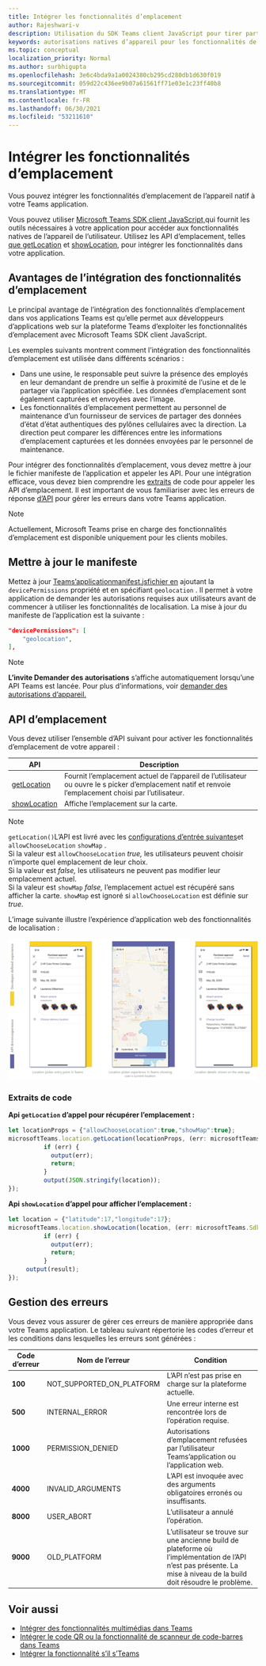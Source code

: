 ```yaml
---
title: Intégrer les fonctionnalités d’emplacement
author: Rajeshwari-v
description: Utilisation du SDK Teams client JavaScript pour tirer parti des fonctionnalités d’emplacement
keywords: autorisations natives d’appareil pour les fonctionnalités de carte d’emplacement
ms.topic: conceptual
localization_priority: Normal
ms.author: surbhigupta
ms.openlocfilehash: 3e6c4bda9a1a0024380cb295cd280db1d630f019
ms.sourcegitcommit: 059d22c436ee9b07a61561ff71e03e1c23ff40b8
ms.translationtype: MT
ms.contentlocale: fr-FR
ms.lasthandoff: 06/30/2021
ms.locfileid: "53211610"
---
```

# <a name="integrate-location-capabilities"></a>Intégrer les fonctionnalités d’emplacement 

Vous pouvez intégrer les fonctionnalités d’emplacement de l’appareil natif à votre Teams application.  

Vous pouvez utiliser [Microsoft Teams SDK client JavaScript,](/javascript/api/overview/msteams-client?view=msteams-client-js-latest&preserve-view=true)qui fournit les outils nécessaires à votre application pour accéder aux fonctionnalités natives de l’appareil de l’utilisateur. [](native-device-permissions.md) Utilisez les API d’emplacement, telles [que getLocation](/javascript/api/@microsoft/teams-js/microsoftteams.location?view=msteams-client-js-latest#getLocation_LocationProps___error__SdkError__location__Location_____void_&preserve-view=true) et [showLocation,](/javascript/api/@microsoft/teams-js/microsoftteams.location?view=msteams-client-js-latest#showLocation_Location___error__SdkError__status__boolean_____void_&preserve-view=true) pour intégrer les fonctionnalités dans votre application. 

## <a name="advantages-of-integrating-location-capabilities"></a>Avantages de l’intégration des fonctionnalités d’emplacement

Le principal avantage de l’intégration des fonctionnalités d’emplacement dans vos applications Teams est qu’elle permet aux développeurs d’applications web sur la plateforme Teams d’exploiter les fonctionnalités d’emplacement avec Microsoft Teams SDK client JavaScript. 

Les exemples suivants montrent comment l’intégration des fonctionnalités d’emplacement est utilisée dans différents scénarios :
* Dans une usine, le responsable peut suivre la présence des employés en leur demandant de prendre un selfie à proximité de l’usine et de le partager via l’application spécifiée. Les données d’emplacement sont également capturées et envoyées avec l’image.
* Les fonctionnalités d’emplacement permettent au personnel de maintenance d’un fournisseur de services de partager des données d’état d’état authentiques des pylônes cellulaires avec la direction. La direction peut comparer les différences entre les informations d’emplacement capturées et les données envoyées par le personnel de maintenance.

Pour intégrer des fonctionnalités d’emplacement, vous devez mettre à jour le fichier manifeste de l’application et appeler les API. Pour une intégration efficace, vous devez bien comprendre les [extraits](#code-snippets) de code pour appeler les API d’emplacement. Il est important de vous familiariser avec les erreurs de réponse [d’API](#error-handling) pour gérer les erreurs dans votre Teams application.

> [!NOTE] 
> Actuellement, Microsoft Teams prise en charge des fonctionnalités d’emplacement est disponible uniquement pour les clients mobiles.

## <a name="update-manifest"></a>Mettre à jour le manifeste

Mettez à jour [Teams’applicationmanifest.jsfichier en](../../resources/schema/manifest-schema.md#devicepermissions) ajoutant la `devicePermissions` propriété et en spécifiant `geolocation` . Il permet à votre application de demander les autorisations requises aux utilisateurs avant de commencer à utiliser les fonctionnalités de localisation. La mise à jour du manifeste de l’application est la suivante :

``` json
"devicePermissions": [
    "geolocation",
],
```

> [!NOTE]
> **L’invite Demander des autorisations** s’affiche automatiquement lorsqu’une API Teams est lancée. Pour plus d’informations, voir [demander des autorisations d’appareil.](native-device-permissions.md)

## <a name="location-apis"></a>API d’emplacement

Vous devez utiliser l’ensemble d’API suivant pour activer les fonctionnalités d’emplacement de votre appareil :

| API      | Description   |
| --- | --- |
|[getLocation](/javascript/api/@microsoft/teams-js/microsoftteams.location?view=msteams-client-js-latest#getLocation_LocationProps___error__SdkError__location__Location_____void_&preserve-view=true) | Fournit l’emplacement actuel de l’appareil de l’utilisateur ou ouvre le s picker d’emplacement natif et renvoie l’emplacement choisi par l’utilisateur. |
|[showLocation](/javascript/api/@microsoft/teams-js/microsoftteams.location?view=msteams-client-js-latest#showLocation_Location___error__SdkError__status__boolean_____void_&preserve-view=true) | Affiche l’emplacement sur la carte. |

> [!NOTE]
> `getLocation()`L’API est livré avec les [configurations d’entrée suivantes](/javascript/api/@microsoft/teams-js/locationprops?view=msteams-client-js-latest&preserve-view=true)et `allowChooseLocation` `showMap` . <br/> Si la valeur est `allowChooseLocation` *true,* les utilisateurs peuvent choisir n’importe quel emplacement de leur choix.<br/>  Si la valeur est *false,* les utilisateurs ne peuvent pas modifier leur emplacement actuel.<br/> Si la valeur est `showMap` *false,* l’emplacement actuel est récupéré sans afficher la carte. `showMap` est ignoré si `allowChooseLocation` est définie sur *true*.

L’image suivante illustre l’expérience d’application web des fonctionnalités de localisation :

![expérience d’application web pour les fonctionnalités de localisation](../../assets/images/tabs/location-capability.png)

### <a name="code-snippets"></a>Extraits de code

**Api `getLocation` d’appel pour récupérer l’emplacement :**

```javascript
let locationProps = {"allowChooseLocation":true,"showMap":true};
microsoftTeams.location.getLocation(locationProps, (err: microsoftTeams.SdkError, location: microsoftTeams.location.Location) => {
          if (err) {
            output(err);
            return;
          }
          output(JSON.stringify(location));
});
```

**Api `showLocation` d’appel pour afficher l’emplacement :**

```javascript
let location = {"latitude":17,"longitude":17};
microsoftTeams.location.showLocation(location, (err: microsoftTeams.SdkError, result: boolean) => {
          if (err) {
            output(err);
            return;
          }
     output(result);
});
```

## <a name="error-handling"></a>Gestion des erreurs

Vous devez vous assurer de gérer ces erreurs de manière appropriée dans votre Teams application. Le tableau suivant répertorie les codes d’erreur et les conditions dans lesquelles les erreurs sont générées : 

|Code d’erreur |  Nom de l’erreur     | Condition|
| --------- | --------------- | -------- |
| **100** | NOT_SUPPORTED_ON_PLATFORM | L’API n’est pas prise en charge sur la plateforme actuelle.|
| **500** | INTERNAL_ERROR | Une erreur interne est rencontrée lors de l’opération requise.|
| **1000** | PERMISSION_DENIED |Autorisations d’emplacement refusées par l’utilisateur Teams’application ou l’application web.|
| **4000** | INVALID_ARGUMENTS | L’API est invoquée avec des arguments obligatoires erronés ou insuffisants.|
| **8000** | USER_ABORT |L’utilisateur a annulé l’opération.|
| **9000** | OLD_PLATFORM | L’utilisateur se trouve sur une ancienne build de plateforme où l’implémentation de l’API n’est pas présente. La mise à niveau de la build doit résoudre le problème.|

## <a name="see-also"></a>Voir aussi

* [Intégrer des fonctionnalités multimédias dans Teams](mobile-camera-image-permissions.md)
* [Intégrer le code QR ou la fonctionnalité de scanneur de code-barres dans Teams](qr-barcode-scanner-capability.md)
* [Intégrer la fonctionnalité s’il s’Teams](people-picker-capability.md)
